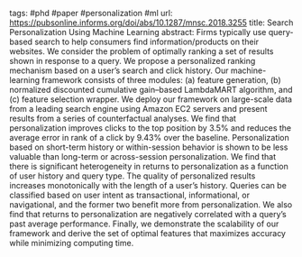 tags: #phd #paper #personalization #ml 
url: https://pubsonline.informs.org/doi/abs/10.1287/mnsc.2018.3255
title: Search Personalization Using Machine Learning
abstract:
Firms typically use query-based search to help consumers find information/products on their websites. We consider the problem of optimally ranking a set of results shown in response to a query. We propose a personalized ranking mechanism based on a user’s search and click history. Our machine-learning framework consists of three modules: (a) feature generation, (b) normalized discounted cumulative gain–based LambdaMART algorithm, and (c) feature selection wrapper. We deploy our framework on large-scale data from a leading search engine using Amazon EC2 servers and present results from a series of counterfactual analyses. We find that personalization improves clicks to the top position by 3.5% and reduces the average error in rank of a click by 9.43% over the baseline. Personalization based on short-term history or within-session behavior is shown to be less valuable than long-term or across-session personalization. We find that there is significant heterogeneity in returns to personalization as a function of user history and query type. The quality of personalized results increases monotonically with the length of a user’s history. Queries can be classified based on user intent as transactional, informational, or navigational, and the former two benefit more from personalization. We also find that returns to personalization are negatively correlated with a query’s past average performance. Finally, we demonstrate the scalability of our framework and derive the set of optimal features that maximizes accuracy while minimizing computing time.
